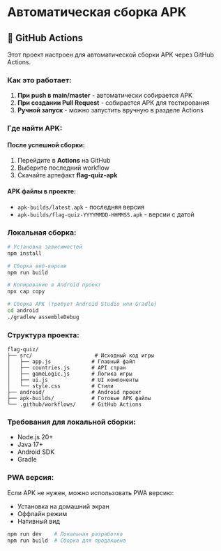 # Автоматическая сборка APK

## 🚀 GitHub Actions

Этот проект настроен для автоматической сборки APK через GitHub Actions.

### Как это работает:

1. **При push в main/master** - автоматически собирается APK
2. **При создании Pull Request** - собирается APK для тестирования
3. **Ручной запуск** - можно запустить вручную в разделе Actions

### Где найти APK:

#### После успешной сборки:

1. Перейдите в **Actions** на GitHub
2. Выберите последний workflow
3. Скачайте артефакт **flag-quiz-apk**

#### APK файлы в проекте:

- `apk-builds/latest.apk` - последняя версия
- `apk-builds/flag-quiz-YYYYMMDD-HHMMSS.apk` - версии с датой

### Локальная сборка:

```bash
# Установка зависимостей
npm install

# Сборка веб-версии
npm run build

# Копирование в Android проект
npx cap copy

# Сборка APK (требует Android Studio или Gradle)
cd android
./gradlew assembleDebug
```

### Структура проекта:

```
flag-quiz/
├── src/                    # Исходный код игры
│   ├── app.js             # Главный файл
│   ├── countries.js       # API стран
│   ├── gameLogic.js       # Логика игры
│   ├── ui.js              # UI компоненты
│   └── style.css          # Стили
├── android/               # Android проект
├── apk-builds/            # Готовые APK файлы
└── .github/workflows/     # GitHub Actions
```

### Требования для локальной сборки:

- Node.js 20+
- Java 17+
- Android SDK
- Gradle

### PWA версия:

Если APK не нужен, можно использовать PWA версию:

- Установка на домашний экран
- Оффлайн режим
- Нативный вид

```bash
npm run dev    # Локальная разработка
npm run build  # Сборка для продакшена
```
